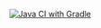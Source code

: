 [![Java CI with Gradle](https://github.com/LessiaSa/TestModeForRegistration/actions/workflows/gradle.yml/badge.svg)](https://github.com/LessiaSa/TestModeForRegistration/actions/workflows/gradle.yml)
